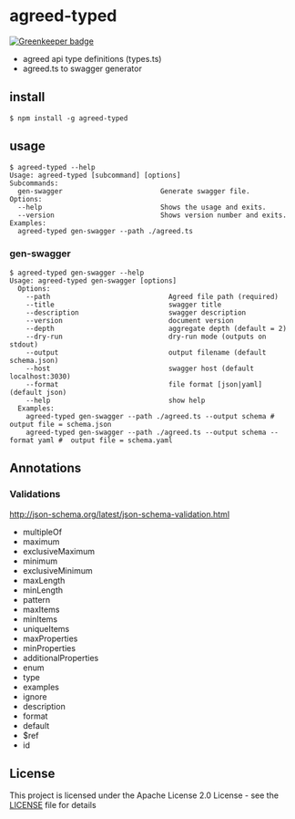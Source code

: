# agreed-typed

[![Greenkeeper badge](https://badges.greenkeeper.io/akito0107/agreed-typed.svg)](https://greenkeeper.io/)

- agreed api type definitions (types.ts)
- agreed.ts to swagger generator

## install
```shell
$ npm install -g agreed-typed
```

## usage
```shell
$ agreed-typed --help
Usage: agreed-typed [subcommand] [options]
Subcommands:
  gen-swagger                        Generate swagger file.
Options:
  --help                             Shows the usage and exits.
  --version                          Shows version number and exits.
Examples:
  agreed-typed gen-swagger --path ./agreed.ts
```

### gen-swagger
```shell
$ agreed-typed gen-swagger --help
Usage: agreed-typed gen-swagger [options]
  Options:
    --path                             Agreed file path (required)
    --title                            swagger title
    --description                      swagger description
    --version                          document version
    --depth                            aggregate depth (default = 2)
    --dry-run                          dry-run mode (outputs on stdout)
    --output                           output filename (default schema.json)
    --host                             swagger host (default localhost:3030)
    --format                           file format [json|yaml] (default json)
    --help                             show help
  Examples:
    agreed-typed gen-swagger --path ./agreed.ts --output schema # output file = schema.json
    agreed-typed gen-swagger --path ./agreed.ts --output schema --format yaml #  output file = schema.yaml
```

## Annotations
### Validations
http://json-schema.org/latest/json-schema-validation.html

- multipleOf
- maximum
- exclusiveMaximum
- minimum
- exclusiveMinimum
- maxLength
- minLength
- pattern
- maxItems
- minItems
- uniqueItems
- maxProperties
- minProperties
- additionalProperties
- enum
- type
- examples
- ignore
- description
- format
- default
- $ref
- id

## License
This project is licensed under the Apache License 2.0 License - see the [LICENSE](LICENSE) file for details
